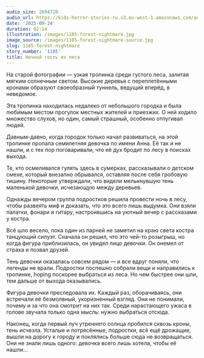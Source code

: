 ```yaml
---
audio_size: 2694720
audio_url: https://kids-horror-stories-ru.s3.eu-west-1.amazonaws.com/audio/1185-forest-nightmare.mp3
date: '2025-09-24'
duration: 02:14
illustration: /images/1185-forest-nightmare.jpg
image_source: /images/1185-forest-nightmare-source.jpg
slug: 1185-forest-nightmare
story_number: '1185'
title: Ночной гость из леса
---
```


На старой фотографии — узкая тропинка среди густого леса, залитая мягким солнечным светом. Высокие деревья с переплетёнными кронами образуют своеобразный туннель, ведущий вперёд, в неведомое.

Эта тропинка находилась недалеко от небольшого городка и была любимым местом прогулок местных жителей и приезжих. О ней ходило множество слухов, но один, самый страшный, особенно отпугивал людей.

Давным-давно, когда городок только начал развиваться, на этой тропинке пропала семилетняя девочка по имени Анна. Её так и не нашли, и с тех пор поговаривали, что её дух бродит по лесу в поисках выхода.

Те, кто осмеливался гулять здесь в сумерках, рассказывали о детском смехе, который внезапно обрывался, оставляя после себя гробовую тишину. Некоторые утверждали, что видели мелькнувшую тень маленькой девочки, исчезающую между деревьев.

Однажды вечером группа подростков решила провести ночь в лесу, чтобы развеять миф и доказать, что это всего лишь выдумка. Они взяли палатки, фонари и гитару, настроившись на уютный вечер с рассказами у костра.

Всё шло весело, пока один из парней не заметил на краю света костра танцующий силуэт. Сначала он решил, что это чей-то розыгрыш, но когда фигура приблизилась, он увидел лицо девочки. Он онемел от страха и позвал друзей.

Тень девочки оказалась совсем рядом — и все вдруг поняли, что легенды не врали. Подростки поспешно собрали вещи и направились к тропинке, hoping поскорее выбраться из леса. Но чем быстрее они шли, тем дальше от выхода оказывались.

Фигура девочки преследовала их. Каждый раз, оборачиваясь, они встречали её безмолвный, укоризненный взгляд. Они не понимали, почему и за что она смотрит на них так. Среди нарастающего ужаса в голове звучала только одна мысль: нужно выбраться отсюда.

Наконец, когда первый луч утреннего солнца пробился сквозь кроны, тень исчезла. Усталые и потрясённые, подростки, всё ещё дрожащие, вышли на дорогу к городу и поклялись больше сюда не возвращаться. Они не знали лишь одного: девочка всего лишь хотела, чтобы её нашли…